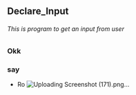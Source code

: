 ## Declare_Input
###### This is program to get an input from user
### Okk
### say

- Ro
![Uploading Screenshot (171).png…]()
